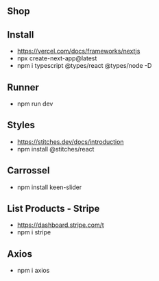 ## Shop 


## Install
- https://vercel.com/docs/frameworks/nextjs
- npx create-next-app@latest
- npm i typescript @types/react @types/node -D

## Runner
- npm run dev

## Styles
- https://stitches.dev/docs/introduction
-  npm install @stitches/react

## Carrossel
- npm install keen-slider

## List Products - Stripe
- https://dashboard.stripe.com/t
- npm i stripe

## Axios
- npm i axios